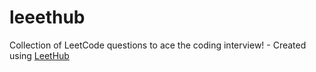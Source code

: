 # leeethub
Collection of LeetCode questions to ace the coding interview! - Created using [LeetHub](https://github.com/QasimWani/LeetHub)
